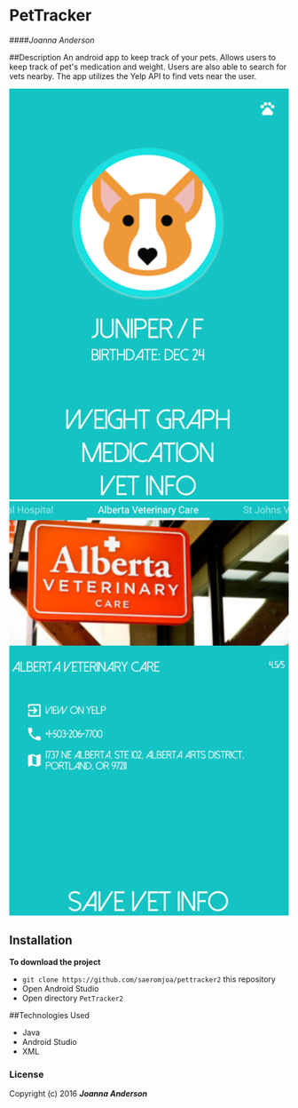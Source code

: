 # PetTracker
####_Joanna Anderson_

##Description
An android app to keep track of your pets. Allows users to keep track of pet's medication and weight. Users are also able to search for vets nearby. The app utilizes the Yelp API to find vets near the user.

<img src="mainpage.png"><img src="vetpage.png">

## Installation
**To download the project**
* `git clone https://github.com/saeromjoa/pettracker2` this repository
* Open Android Studio
* Open directory `PetTracker2`

##Technologies Used
* Java
* Android Studio
* XML

### License
Copyright (c) 2016 **_Joanna Anderson_**
